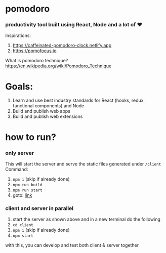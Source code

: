 # pomodoro

### productivity tool built using React, Node and a lot of ❤️

Inspirations:
1. https://caffeinated-pomodoro-clock.netlify.app
2. https://pomofocus.io

What is pomodoro technique?
https://en.wikipedia.org/wiki/Pomodoro_Technique

# Goals:
1. Learn and use best industry standards for React (hooks, redux, functional components) and Node
2. Build and publish web apps
3. Build and publish web extensions

# how to run?

### only server

This will start the server and serve the static files generated under `/client`
Command:

1. `npm i` (skip if already done)
2. `npm run build`
3. `npm run start`
4. goto: [link](http://localhost:8080)

### client and server in parallel

1. start the server as shown above and in a new terminal do the following
2. `cd client`
3. `npm i` (skip if already done)
4. `npm start`

with this, you can develop and test both client & server together
